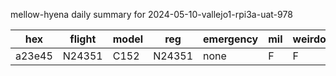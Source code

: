 mellow-hyena daily summary for 2024-05-10-vallejo1-rpi3a-uat-978

|hex|flight|model|reg|emergency|mil|weirdo|
|--|--|--|--|--|--|--|
|a23e45|N24351|C152|N24351|none|F|F|
